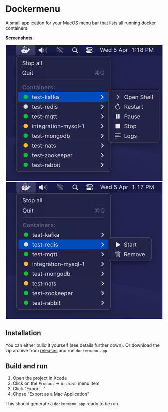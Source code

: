 # Dockermenu

A small application for your MacOS menu bar that lists all running docker containers.

**Screenshots**:

<p align="center">
  <img src=".github/screenshots/screenshot1.png" alt="Your Image Alt Text" style="max-width: 500px;border-right: 2px solid gray;">
  <img src=".github/screenshots/screenshot2.png" alt="Your Image Alt Text" style="max-width: 500px;">
</p>

## Installation

You can either build it yourself (see details further down). Or download
the zip archive from [releases](/releases) and run `dockermenu.app`.

## Build and run

1. Open the project in Xcode
2. Click on the `Product` -> `Archive` menu item
3. Click "Export..."
4. Chose "Export as a Mac Application"

This should generate a `dockermenu.app` ready to be run.
